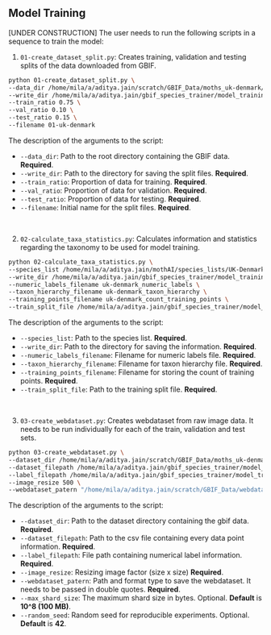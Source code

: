 ## Model Training

[UNDER CONSTRUCTION]
The user needs to run the following scripts in a sequence to train the model:

1. `01-create_dataset_split.py`: Creates training, validation and testing splits of the data downloaded from GBIF.

```bash
python 01-create_dataset_split.py \
--data_dir /home/mila/a/aditya.jain/scratch/GBIF_Data/moths_uk-denmark/ \
--write_dir /home/mila/a/aditya.jain/gbif_species_trainer/model_training/data/ \
--train_ratio 0.75 \
--val_ratio 0.10 \
--test_ratio 0.15 \
--filename 01-uk-denmark
```

The description of the arguments to the script:
* `--data_dir`: Path to the root directory containing the GBIF data. **Required**.
* `--write_dir`: Path to the directory for saving the split files. **Required**.
* `--train_ratio`: Proportion of data for training. **Required**.
* `--val_ratio`: Proportion of data for validation. **Required**.
* `--test_ratio`: Proportion of data for testing. **Required**.
* `--filename`: Initial name for the split files. **Required**.

<br>


2. `02-calculate_taxa_statistics.py`: Calculates information and statistics regarding the taxonomy to be used for model training.

```bash
python 02-calculate_taxa_statistics.py \
--species_list /home/mila/a/aditya.jain/mothAI/species_lists/UK-Denmark-Moth-List_11July2022.csv \
--write_dir /home/mila/a/aditya.jain/gbif_species_trainer/model_training/data/ \
--numeric_labels_filename uk-denmark_numeric_labels \
--taxon_hierarchy_filename uk-denmark_taxon_hierarchy \
--training_points_filename uk-denmark_count_training_points \
--train_split_file /home/mila/a/aditya.jain/gbif_species_trainer/model_training/data/01-uk-denmark-train-split.csv
```

The description of the arguments to the script:
* `--species_list`: Path to the species list. **Required**.
* `--write_dir`: Path to the directory for saving the information. **Required**.
* `--numeric_labels_filename`: Filename for numeric labels file. **Required**.
* `--taxon_hierarchy_filename`: Filename for taxon hierarchy file. **Required**.
* `--training_points_filename`: Filename for storing the count of training points. **Required**.
* `--train_split_file`: Path to the training split file. **Required**.

<br>


3. `03-create_webdataset.py`: Creates webdataset from raw image data. It needs to be run individually for each of the train, validation and test sets.

```bash
python 03-create_webdataset.py \
--dataset_dir /home/mila/a/aditya.jain/scratch/GBIF_Data/moths_uk-denmark/ \
--dataset_filepath /home/mila/a/aditya.jain/gbif_species_trainer/model_training/data/01-uk-denmark-train-split.csv \
--label_filepath /home/mila/a/aditya.jain/gbif_species_trainer/model_training/data/uk-denmark_numeric_labels.json \
--image_resize 500 \
--webdataset_patern "/home/mila/a/aditya.jain/scratch/GBIF_Data/webdataset_moths_uk-denmark/train/train-500-%06d.tar" 
```

The description of the arguments to the script:
* `--dataset_dir`: Path to the dataset directory containing the gbif data. **Required**.
* `--dataset_filepath`: Path to the csv file containing every data point information. **Required**.
* `--label_filepath`: File path containing numerical label information. **Required**.
* `--image_resize`: Resizing image factor (size x size) **Required**.
* `--webdataset_patern`: Path and format type to save the webdataset. It needs to be passed in double quotes. **Required**.
* `--max_shard_size`: The maximum shard size in bytes. Optional. **Default** is **10^8 (100 MB)**.
* `--random_seed`: Random seed for reproducible experiments. Optional. **Default** is **42**.